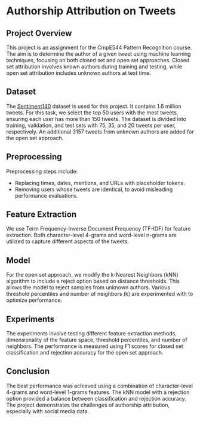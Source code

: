 # Authorship Attribution on Tweets

## Project Overview
This project is an assignment for the CmpE544 Pattern Recognition course. The aim is to determine the author of a given tweet using machine learning techniques, focusing on both closed set and open set approaches. Closed set attribution involves known authors during training and testing, while open set attribution includes unknown authors at test time.

## Dataset
The [Sentiment140](http://help.sentiment140.com/home) dataset is used for this project. It contains 1.6 million tweets. For this task, we select the top 50 users with the most tweets, ensuring each user has more than 150 tweets. The dataset is divided into training, validation, and test sets with 75, 35, and 20 tweets per user, respectively. An additional 3157 tweets from unknown authors are added for the open set approach.

## Preprocessing
Preprocessing steps include:
- Replacing times, dates, mentions, and URLs with placeholder tokens.
- Removing users whose tweets are identical, to avoid misleading performance evaluations.

## Feature Extraction
We use Term Frequency-Inverse Document Frequency (TF-IDF) for feature extraction. Both character-level 4-grams and word-level n-grams are utilized to capture different aspects of the tweets.

## Model
For the open set approach, we modify the k-Nearest Neighbors (kNN) algorithm to include a reject option based on distance thresholds. This allows the model to reject samples from unknown authors. Various threshold percentiles and number of neighbors (k) are experimented with to optimize performance.

## Experiments
The experiments involve testing different feature extraction methods, dimensionality of the feature space, threshold percentiles, and number of neighbors. The performance is measured using F1 scores for closed set classification and rejection accuracy for the open set approach.

## Conclusion
The best performance was achieved using a combination of character-level 4-grams and word-level 1-grams features. The kNN model with a rejection option provided a balance between classification and rejection accuracy. The project demonstrates the challenges of authorship attribution, especially with social media data.
